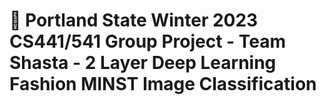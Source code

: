 # 🚀 Portland State Winter 2023 CS441/541 Group Project - Team Shasta - 2 Layer Deep Learning Fashion MINST Image Classification
 
